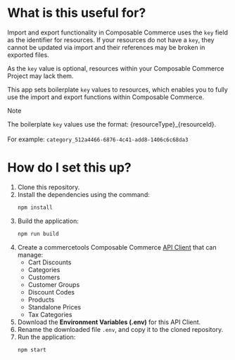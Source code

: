 # What is this useful for?

Import and export functionality in Composable Commerce uses the `key` field as the identifier for resources. If your resources do not have a `key`, they cannot be updated via import and their references may be broken in exported files.

As the `key` value is optional, resources within your Composable Commerce Project may lack them.

This app sets boilerplate `key` values to resources, which enables you to fully use the import and export functions within Composable Commerce.

> [!NOTE]
> The boilerplate `key` values use the format: {resourceType}\_{resourceId}.<br/><br/>For example: `category_512a4466-6876-4c41-add8-1406c6c68da3`

# How do I set this up?

1. Clone this repository.
2. Install the dependencies using the command:
   ```bash
   npm install
   ```
3. Build the application:
   ```bash
   npm run build
   ```
4. Create a commercetools Composable Commerce [API Client](https://docs.commercetools.com/getting-started/create-api-client) that can manage:
   - Cart Discounts
   - Categories
   - Customers
   - Customer Groups
   - Discount Codes
   - Products
   - Standalone Prices
   - Tax Categories
5. Download the **Environment Variables (.env)** for this API Client.
6. Rename the downloaded file `.env`, and copy it to the cloned repository.
7. Run the application:
   ```bash
   npm start
   ```
